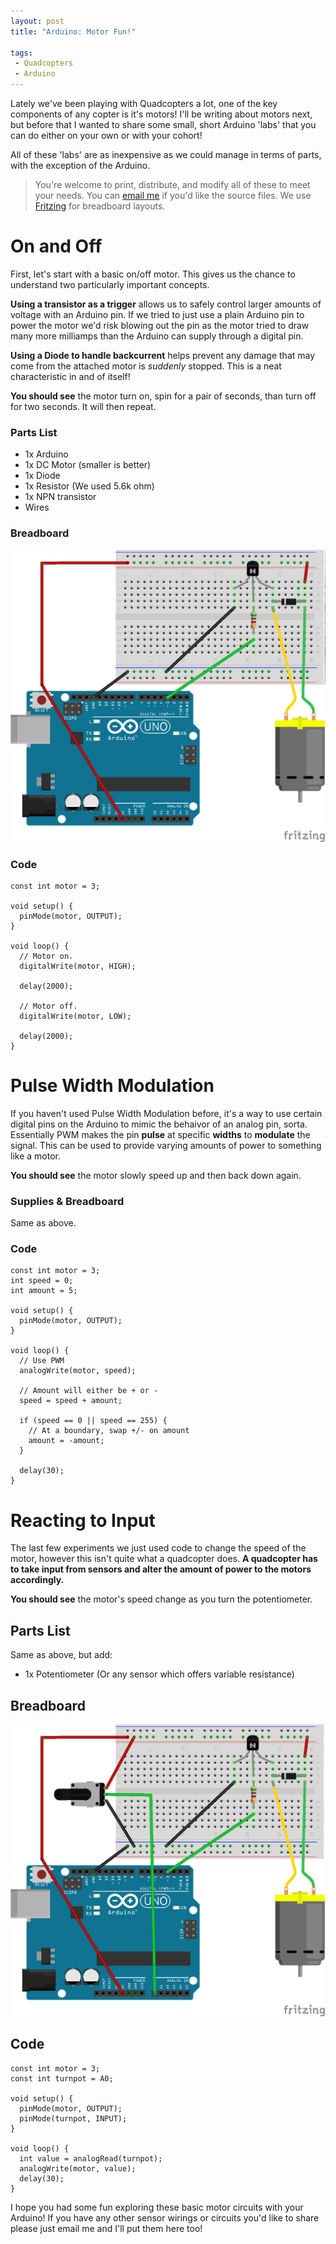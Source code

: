 ```yaml
---
layout: post
title: "Arduino: Motor Fun!"

tags:
 - Quadcopters
 - Arduino
---
```


Lately we've been playing with Quadcopters a lot, one of the key components of any copter is it's motors! I'll be writing about motors next, but before that I wanted to share some small, short Arduino 'labs' that you can do either on your own or with your cohort!

All of these 'labs' are as inexpensive as we could manage in terms of parts, with the exception of the Arduino.

> You're welcome to print, distribute, and modify all of these to meet your needs. You can [email me](mailto:andrew+blog@hoverbear.org) if you'd like the source files. We use [Fritzing](http://www.fritzing.org/) for breadboard layouts.

# On and Off

First, let's start with a basic on/off motor. This gives us the chance to understand two particularly important concepts.

**Using a transistor as a trigger** allows us to safely control larger amounts of voltage with an Arduino pin. If we tried to just use a plain Arduino pin to power the motor we'd risk blowing out the pin as the motor tried to draw many more milliamps than the Arduino can supply through a digital pin.

**Using a Diode to handle backcurrent** helps prevent any damage that may come from the attached motor is *suddenly* stopped. This is a neat characteristic in and of itself!

**You should see** the motor turn on, spin for a pair of seconds, than turn off for two seconds. It will then repeat.

### Parts List

* 1x Arduino
* 1x DC Motor (smaller is better)
* 1x Diode
* 1x Resistor (We used 5.6k ohm)
* 1x NPN transistor
* Wires

### Breadboard

![Plain](/assets/images/2015/06/plain.png)

### Code

    const int motor = 3;

    void setup() {
      pinMode(motor, OUTPUT);
    }

    void loop() {
      // Motor on.
      digitalWrite(motor, HIGH);

      delay(2000);

      // Motor off.
      digitalWrite(motor, LOW);

      delay(2000);
    }

# Pulse Width Modulation

If you haven't used Pulse Width Modulation before, it's a way to use certain digital pins on the Arduino to mimic the behaivor of an analog pin, sorta. Essentially PWM makes the pin **pulse** at specific **widths** to **modulate** the signal. This can be used to provide varying amounts of power to something like a motor.

**You should see** the motor slowly speed up and then back down again.

### Supplies & Breadboard

Same as above.

### Code

    const int motor = 3;
    int speed = 0;
    int amount = 5;

    void setup() {
      pinMode(motor, OUTPUT);
    }

    void loop() {
      // Use PWM
      analogWrite(motor, speed);

      // Amount will either be + or -
      speed = speed + amount;

      if (speed == 0 || speed == 255) {
        // At a boundary, swap +/- on amount
        amount = -amount;
      }

      delay(30);
    }


# Reacting to Input

The last few experiments we just used code to change the speed of the motor, however this isn't quite what a quadcopter does. **A quadcopter has to take input from sensors and alter the amount of power to the motors accordingly.**

**You should see** the motor's speed change as you turn the potentiometer.

## Parts List

Same as above, but add:

* 1x Potentiometer (Or any sensor which offers variable resistance)

## Breadboard

![Turnpot](/assets/images/2015/06/turnpot.png)

## Code

    const int motor = 3;
    const int turnpot = A0;

    void setup() {
      pinMode(motor, OUTPUT);
      pinMode(turnpot, INPUT);
    }

    void loop() {
      int value = analogRead(turnpot);
      analogWrite(motor, value);
      delay(30);
    }


I hope you had some fun exploring these basic motor circuits with your Arduino! If you have any other sensor wirings or circuits you'd like to share please just email me and I'll put them here too!
